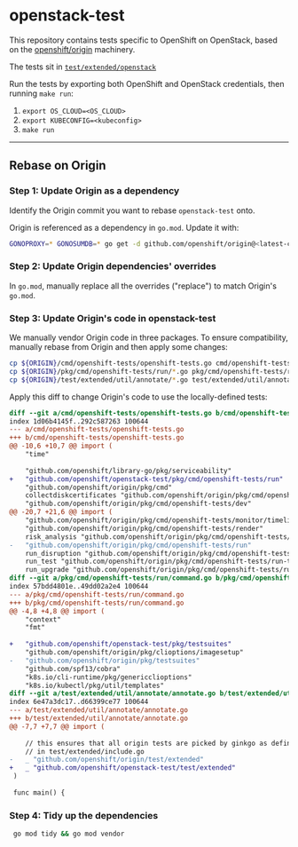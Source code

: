 # openstack-test

This repository contains tests specific to OpenShift on OpenStack, based on the [openshift/origin][1] machinery.

The tests sit in [`test/extended/openstack`][2]

Run the tests by exporting both OpenShift and OpenStack credentials, then running `make run`:
1. `export OS_CLOUD=<OS_CLOUD>`
1. `export KUBECONFIG=<kubeconfig>`
1. `make run`

[1]: https://github.com/openshift/origin
[2]: test/extended/openstack

---

## Rebase on Origin

### Step 1: Update Origin as a dependency

Identify the Origin commit you want to rebase `openstack-test` onto.

Origin is referenced as a dependency in `go.mod`. Update it with:
```sh
GONOPROXY=* GONOSUMDB=* go get -d github.com/openshift/origin@<latest-commit-sha>
```

### Step 2: Update Origin dependencies' overrides

In `go.mod`, manually replace all the overrides ("replace") to match Origin's
`go.mod`.

### Step 3: Update Origin's code in openstack-test

We manually vendor Origin code in three packages. To ensure compatibility, manually rebase from Origin and then apply some changes:

```bash
cp ${ORIGIN}/cmd/openshift-tests/openshift-tests.go cmd/openshift-tests/openshift-tests.go
cp ${ORIGIN}/pkg/cmd/openshift-tests/run/*.go pkg/cmd/openshift-tests/run/
cp ${ORIGIN}/test/extended/util/annotate/*.go test/extended/util/annotate/
```

Apply this diff to change Origin's code to use the locally-defined tests:

```diff
diff --git a/cmd/openshift-tests/openshift-tests.go b/cmd/openshift-tests/openshift-tests.go
index 1d06b4145f..292c587263 100644
--- a/cmd/openshift-tests/openshift-tests.go
+++ b/cmd/openshift-tests/openshift-tests.go
@@ -10,6 +10,7 @@ import (
 	"time"
 
 	"github.com/openshift/library-go/pkg/serviceability"
+	"github.com/openshift/openstack-test/pkg/cmd/openshift-tests/run"
 	"github.com/openshift/origin/pkg/cmd"
 	collectdiskcertificates "github.com/openshift/origin/pkg/cmd/openshift-tests/collect-disk-certificates"
 	"github.com/openshift/origin/pkg/cmd/openshift-tests/dev"
@@ -20,7 +21,6 @@ import (
 	"github.com/openshift/origin/pkg/cmd/openshift-tests/monitor/timeline"
 	"github.com/openshift/origin/pkg/cmd/openshift-tests/render"
 	risk_analysis "github.com/openshift/origin/pkg/cmd/openshift-tests/risk-analysis"
-	"github.com/openshift/origin/pkg/cmd/openshift-tests/run"
 	run_disruption "github.com/openshift/origin/pkg/cmd/openshift-tests/run-disruption"
 	run_test "github.com/openshift/origin/pkg/cmd/openshift-tests/run-test"
 	run_upgrade "github.com/openshift/origin/pkg/cmd/openshift-tests/run-upgrade"
diff --git a/pkg/cmd/openshift-tests/run/command.go b/pkg/cmd/openshift-tests/run/command.go
index 57bdd4801e..49dd02a2e4 100644
--- a/pkg/cmd/openshift-tests/run/command.go
+++ b/pkg/cmd/openshift-tests/run/command.go
@@ -4,8 +4,8 @@ import (
 	"context"
 	"fmt"
 
+	"github.com/openshift/openstack-test/pkg/testsuites"
 	"github.com/openshift/origin/pkg/clioptions/imagesetup"
-	"github.com/openshift/origin/pkg/testsuites"
 	"github.com/spf13/cobra"
 	"k8s.io/cli-runtime/pkg/genericclioptions"
 	"k8s.io/kubectl/pkg/util/templates"
diff --git a/test/extended/util/annotate/annotate.go b/test/extended/util/annotate/annotate.go
index 6e47a3dc17..d66399ce77 100644
--- a/test/extended/util/annotate/annotate.go
+++ b/test/extended/util/annotate/annotate.go
@@ -7,7 +7,7 @@ import (
 
 	// this ensures that all origin tests are picked by ginkgo as defined
 	// in test/extended/include.go
-	_ "github.com/openshift/origin/test/extended"
+	_ "github.com/openshift/openstack-test/test/extended"
 )
 
 func main() {
```

 ### Step 4: Tidy up the dependencies

```bash
 go mod tidy && go mod vendor
 ```
